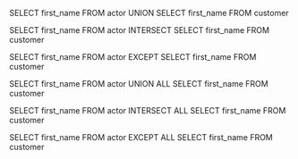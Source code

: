 SELECT first_name FROM actor
UNION
SELECT first_name FROM customer

SELECT first_name FROM actor
INTERSECT
SELECT first_name FROM customer

SELECT first_name FROM actor
EXCEPT
SELECT first_name FROM customer

SELECT first_name FROM actor
UNION ALL
SELECT first_name FROM customer

SELECT first_name FROM actor
INTERSECT ALL
SELECT first_name FROM customer

SELECT first_name FROM actor
EXCEPT ALL
SELECT first_name FROM customer